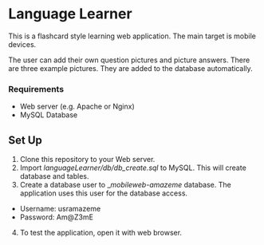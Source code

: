 # Language Learner

This is a flashcard style learning web application. The main target is mobile devices.

The user can add their own question pictures and picture answers. There are three example pictures. They are added to the database automatically.

### Requirements
* Web server (e.g. Apache or Nginx)
* MySQL Database

## Set Up

1. Clone this repository to your Web server.
2. Import _languageLearner/db/db_create.sql_ to MySQL. This will create database and tables.
3. Create a database user to __mobileweb-amazeme_ database. The application uses this user for the database access.
  * Username: usramazeme
  * Password: Am@Z3mE
4. To test the application, open it with web browser.
